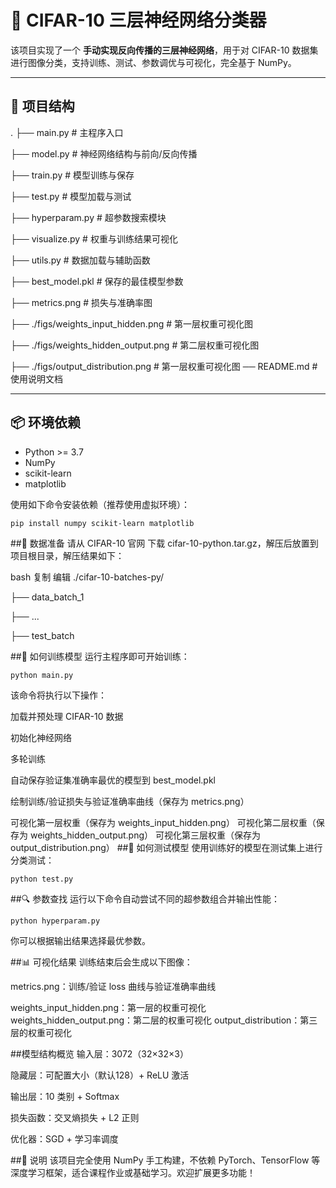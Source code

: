 # 🧠 CIFAR-10 三层神经网络分类器

该项目实现了一个 **手动实现反向传播的三层神经网络**，用于对 CIFAR-10 数据集进行图像分类，支持训练、测试、参数调优与可视化，完全基于 NumPy。

---

## 📁 项目结构

. ├── main.py # 主程序入口 

├── model.py # 神经网络结构与前向/反向传播 

├── train.py # 模型训练与保存
 
├── test.py # 模型加载与测试 

├── hyperparam.py # 超参数搜索模块 

├── visualize.py # 权重与训练结果可视化 

├── utils.py # 数据加载与辅助函数 

├── best_model.pkl # 保存的最佳模型参数 

├── metrics.png # 损失与准确率图 

├── ./figs/weights_input_hidden.png # 第一层权重可视化图 

├── ./figs/weights_hidden_output.png # 第二层权重可视化图 

├── ./figs/output_distribution.png # 第一层权重可视化图 
── README.md # 使用说明文档


---

## 📦 环境依赖

- Python >= 3.7  
- NumPy  
- scikit-learn  
- matplotlib  

使用如下命令安装依赖（推荐使用虚拟环境）：

```bash
pip install numpy scikit-learn matplotlib
```
##📁 数据准备
请从 CIFAR-10 官网 下载 cifar-10-python.tar.gz，解压后放置到项目根目录，解压结果如下：

bash
复制
编辑
./cifar-10-batches-py/

├── data_batch_1

├── ...

├── test_batch

##🚀 如何训练模型
运行主程序即可开始训练：
```
python main.py
```
该命令将执行以下操作：

加载并预处理 CIFAR-10 数据

初始化神经网络

多轮训练

自动保存验证集准确率最优的模型到 best_model.pkl

绘制训练/验证损失与验证准确率曲线（保存为 metrics.png）

可视化第一层权重（保存为 weights_input_hidden.png）
可视化第二层权重（保存为 weights_hidden_output.png）
可视化第三层权重（保存为 output_distribution.png）
##🧪 如何测试模型
使用训练好的模型在测试集上进行分类测试：
```
python test.py
```

##🔍 参数查找
运行以下命令自动尝试不同的超参数组合并输出性能：
```
python hyperparam.py
```
你可以根据输出结果选择最优参数。

##📊 可视化结果
训练结束后会生成以下图像：

metrics.png：训练/验证 loss 曲线与验证准确率曲线

weights_input_hidden.png：第一层的权重可视化
weights_hidden_output.png：第二层的权重可视化
output_distribution：第三层的权重可视化

##模型结构概览
输入层：3072（32×32×3）

隐藏层：可配置大小（默认128）+ ReLU 激活

输出层：10 类别 + Softmax

损失函数：交叉熵损失 + L2 正则

优化器：SGD + 学习率调度

##📌 说明
该项目完全使用 NumPy 手工构建，不依赖 PyTorch、TensorFlow 等深度学习框架，适合课程作业或基础学习。欢迎扩展更多功能！